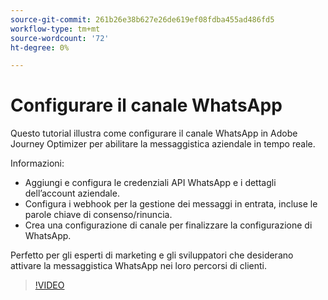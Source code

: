 ```yaml
---
source-git-commit: 261b26e38b627e26de619ef08fdba455ad486fd5
workflow-type: tm+mt
source-wordcount: '72'
ht-degree: 0%

---
```

# Configurare il canale WhatsApp

Questo tutorial illustra come configurare il canale WhatsApp in Adobe Journey Optimizer per abilitare la messaggistica aziendale in tempo reale.

Informazioni:

* Aggiungi e configura le credenziali API WhatsApp e i dettagli dell’account aziendale.
* Configura i webhook per la gestione dei messaggi in entrata, incluse le parole chiave di consenso/rinuncia.
* Crea una configurazione di canale per finalizzare la configurazione di WhatsApp.

Perfetto per gli esperti di marketing e gli sviluppatori che desiderano attivare la messaggistica WhatsApp nei loro percorsi di clienti.

>[!VIDEO](https://video.tv.adobe.com/v/3470276/?learn=on&enablevpops&captions=ita)
